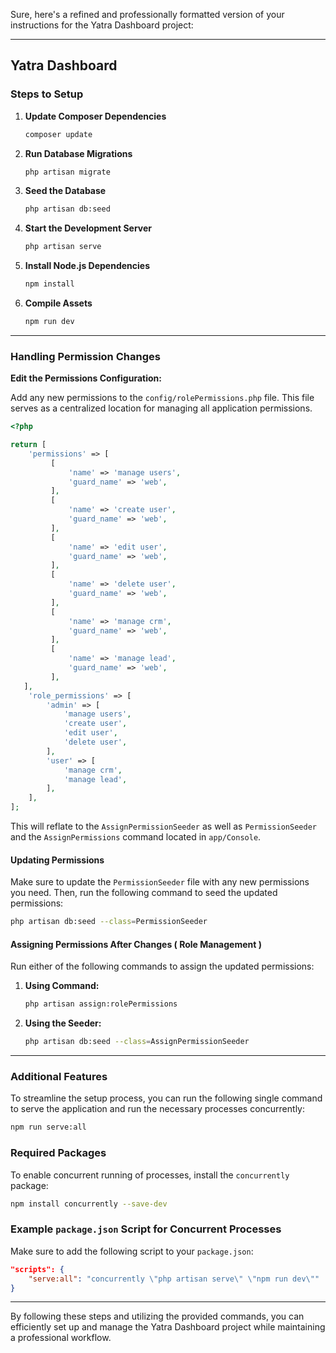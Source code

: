 Sure, here's a refined and professionally formatted version of your instructions for the Yatra Dashboard project:

---

## Yatra Dashboard

### Steps to Setup

1. **Update Composer Dependencies**
   ```bash
   composer update
   ```

2. **Run Database Migrations**
   ```bash
   php artisan migrate
   ```

3. **Seed the Database**
   ```bash
   php artisan db:seed
   ```

4. **Start the Development Server**
   ```bash
   php artisan serve
   ```

5. **Install Node.js Dependencies**
   ```bash
   npm install
   ```

6. **Compile Assets**
   ```bash
   npm run dev
   ```
---

### Handling Permission Changes

**Edit the Permissions Configuration:**

Add any new permissions to the `config/rolePermissions.php` file. This file serves as a centralized location for managing all application permissions.
   ```php
   <?php

   return [
       'permissions' => [
            [
                'name' => 'manage users',
                'guard_name' => 'web',
            ],
            [
                'name' => 'create user',
                'guard_name' => 'web',
            ],
            [
                'name' => 'edit user',
                'guard_name' => 'web',
            ],
            [
                'name' => 'delete user',
                'guard_name' => 'web',
            ],
            [
                'name' => 'manage crm',
                'guard_name' => 'web',
            ],
            [
                'name' => 'manage lead',
                'guard_name' => 'web',
            ],
      ],
       'role_permissions' => [
           'admin' => [
               'manage users',
               'create user',
               'edit user',
               'delete user',
           ],
           'user' => [
               'manage crm',
               'manage lead',
           ],
       ],
   ];
   ```

This will reflate to the `AssignPermissionSeeder` as well as `PermissionSeeder` and the `AssignPermissions` command located in `app/Console`.

#### Updating Permissions

Make sure to update the `PermissionSeeder` file with any new permissions you need. Then, run the following command to seed the updated permissions:

```bash
php artisan db:seed --class=PermissionSeeder
```

#### Assigning Permissions After Changes ( Role Management )

Run either of the following commands to assign the updated permissions:
1. **Using Command:**
 
    ```bash
   php artisan assign:rolePermissions
    ```

2. **Using the Seeder:**

   ```bash
   php artisan db:seed --class=AssignPermissionSeeder
   ```
   
---

### Additional Features

To streamline the setup process, you can run the following single command to serve the application and run the necessary processes concurrently:

```bash
npm run serve:all
```

### Required Packages

To enable concurrent running of processes, install the `concurrently` package:

```bash
npm install concurrently --save-dev
```

### Example `package.json` Script for Concurrent Processes

Make sure to add the following script to your `package.json`:

```json
"scripts": {
    "serve:all": "concurrently \"php artisan serve\" \"npm run dev\""
}
```

---

By following these steps and utilizing the provided commands, you can efficiently set up and manage the Yatra Dashboard project while maintaining a professional workflow.
